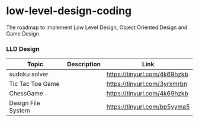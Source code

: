 # low-level-design-coding
The roadmap to implement Low Level Design, Object Oriented Design and Game Design


### LLD Design
| Topic                    | Description                                             | Link                               |
|--------------------------|---------------------------------------------------------|------------------------------------|
| sudoku solver            |                                                         | https://tinyurl.com/4k69hzkb       |
| Tic Tac Toe Game         |                                                         | https://tinyurl.com/3yrxmrbn       |
| ChessGame                |                                                         | https://tinyurl.com/4k69hzkb       |
| Design File System       |                                                         | https://tinyurl.com/bp5yyma5       | 



